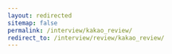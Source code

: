 ```yaml
---
layout: redirected
sitemap: false
permalink: /interview/kakao_review/
redirect_to: /interview/review/kakao_review/
---
```

